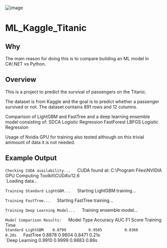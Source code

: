 ![image](https://github.com/user-attachments/assets/88fb2c10-30de-4ae4-ad45-d24e8abb5c97)

# ML_Kaggle_Titanic

## Why

The main reason for doing this is to compare building an ML model in C#/.NET vs Python.

## Overview

This is a project to predict the survival of passengers on the Titanic. 

The dataset is from Kaggle and the goal is to predict whether a passenger survived or not. 
The dataset contains 891 rows and 12 columns.

Comparison of LightGBM and FastTree and a deep learning ensemble model consisting of:
	SDCA Logistic Regression
	FastForest
	LBFGS Logistic Regression

Usage of Nvidia GPU for training also tested although on this trivial ammount of data it is not needed.

## Example Output

`Checking CUDA availability...  
`CUDA found at: C:\Program Files\NVIDIA GPU Computing Toolkit\CUDA\v12.6  
`Loading data...  

`Training Standard LightGBM...  
`Starting LightGBM training...  

`Training FastTree...  
`Starting FastTree training...  

`Training Deep Learning Model...  
`Training ensemble model...  

`Model Comparison Results:  
`Model Type           Accuracy        AUC             F1 Score        Training Time   
`Standard LightGBM    0.8799          0.9585          0.8366          0.20s  
`FastTree             0.8878          0.9604          0.8471          0.21s  
`Deep Learning        0.9910          0.9999          0.9883          0.88s  

